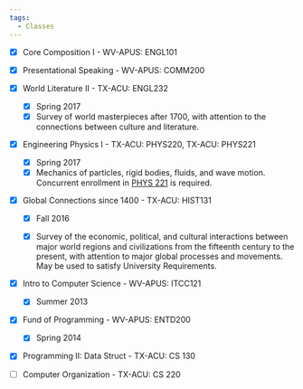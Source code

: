 ```yaml
---
tags:
  - Classes
---
```



- [x] Core Composition I - WV-APUS: ENGL101
- [x] Presentational Speaking - WV-APUS: COMM200

- [x] World Literature II - TX-ACU: ENGL232
	- [x] Spring 2017
	- [x] Survey of world masterpieces after 1700, with attention to the connections between culture and literature.
- [x] Engineering Physics I - TX-ACU: PHYS220, TX-ACU: PHYS221
	- [x] Spring 2017
	- [x] Mechanics of particles, rigid bodies, fluids, and wave motion. Concurrent enrollment in [PHYS 221](https://catalog.acu.edu/search_advanced.php?cur_cat_oid=2&search_database=Search&search_db=Search&cpage=1&ecpage=1&ppage=1&spage=1&tpage=1&location=33&filter%5Bkeyword%5D=PHYS220#tt9336) is required.
- [x] Global Connections since 1400 - TX-ACU: HIST131
	- [x] Fall 2016
	- [x] Survey of the economic, political, and cultural interactions between major world regions and civilizations from the fifteenth century to the present, with attention to major global processes and movements. May be used to satisfy University Requirements.


- [x] Intro to Computer Science - WV-APUS: ITCC121
	- [x] Summer 2013
- [x] Fund of Programming - WV-APUS: ENTD200
	- [x] Spring 2014
- [x] Programming II: Data Struct - TX-ACU: CS 130
- [ ] Computer Organization - TX-ACU: CS 220